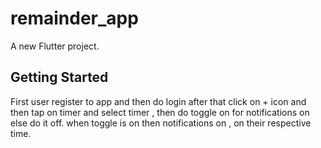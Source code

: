 # remainder_app

A new Flutter project.

## Getting Started

First user register to app and then do login
after that click on + icon and then tap on timer and select timer , then do toggle on for notifications on else do it off.
when toggle is on then notifications on , on their respective time.
